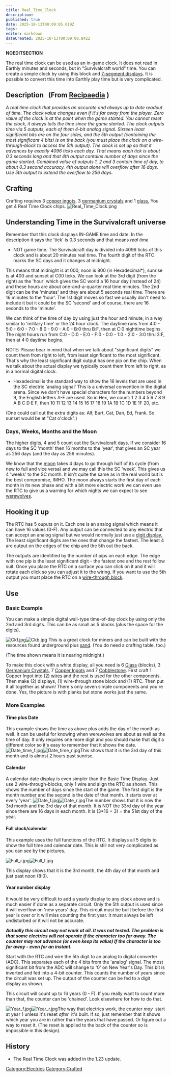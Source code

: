 ```yaml
---
title: Real_Time_Clock
description: 
published: true
date: 2025-10-13T00:09:05.019Z
tags: 
editor: markdown
dateCreated: 2025-10-13T00:09:00.842Z
---
```


__NOEDITSECTION__

The real time clock can be used as an in-game clock. It does not read in
Earthly minutes and seconds, but in "Survivalcraft world" time. You can
create a simple clock by using this block and [7-segment
displays](7-Segment_Display.md "wikilink"). It is possible to convert this
time into Earthly play time but is very complicated.

## Description   (From [Recipaedia](.. "wikilink") )

*A real time clock that provides an accurate and always up to date
readout of time. The clock value changes even if it's far away from the
player. Zero value of the clock is at the point when the game started.
You cannot reset the clock, it always tells the time since the game
started. The clock outputs time via 5 outputs, each of them 4-bit analog
signal. Sixteen least significant bits are on the four sides, and the
5th output (containing the most significant 4 bits) is on the back (you
must place the clock on a wire-through-block to access the 5th output).
The clock is set up so that it advances by exactly 4096 ticks each day.
That means each tick is about 0.3 seconds long and that 4th output
contains number of days since the game started. Combined value of
outputs 1, 2 and 3 contain time of day, to about 0.3 second accuracy.
4th output alone will overflow after 16 days. Use 5th output to extend
the overflow to 256 days.*

## Crafting

Crafting requires 3 [copper ingots](copper_Ingot "wikilink"), 3
[germanium crystals](Germanium_Crystals "wikilink") and 1
[glass.](glass "wikilink") You get 4 Real Time Clock chips.
![Real_Time_Clock.png](Real_Time_Clock.png "Real_Time_Clock.png")

## Understanding Time in the Survivalcraft universe

Remember that this clock displays IN-GAME time and date. In the
description it says the 'tick' is 0.3 seconds and that means *real time*
- NOT game time. The Survivalcraft day is divided into 4096 ticks of
this clock and is about 20 minutes real time. The fourth digit of the
RTC marks the SC days and it changes at midnight.

This means that midnight is at 000, noon is 800 (in Hexadecimal\*),
sunrise is at 400 and sunset at C00 ticks. We can look at the 3rd digit
(from the right) as the 'hour' which gives the SC world a 16 hour day
(instead of 24) and these hours are about one-and-a-quarter real time
minutes. The 2nd digit can be the 'minutes' and they are about 5 seconds
real time. There are 16 minutes to the 'hour'. The 1st digit moves so
fast we usually don't need to include it but it could be the SC 'second'
and of course, there are 16 seconds to the 'minute'.

We can think of the time of day by using just the hour and minute, in a
way similar to 'military time' or the 24 hour clock. The daytime runs
from 4:0 - 5:0 - 6:0 - 7:0 - 8:0 - 9:0 - A:0 - B:0 thru B:F, then at C:0
nighttime begins. The night hours run from C:0 - D:0 - E:0 - F:0 - 0:0 -
1:0 - 2:0 - 3:0 thru 3:F, then at 4:0 daytime begins.

NOTE: Please bear in mind that when we talk about "significant digits"
we count them from right to left, from least significant to the most
significant. That's why the least significant digit output has one pip
on the chip. When we talk about the actual display we typically count
them from left to right, as in a normal digital clock.

  - Hexadecimal is the standard way to show the 16 levels that are used
    in the SC electric 'analog signal' This is a universal convention in
    the digital arena. Since we don't have special characters for the
    numbers beyond 9, the English letters A-F are used. So in Hex, we
    count: 1 2 3 4 5 6 7 8 9 A B C D E F, then 10 11 12 13 14 15 16 17
    18 19 1A 1B 1C 1D 1E 1F 20, etc.

(One could call out the extra digits as: Alf, Burt, Cat, Dan, Ed, Frank.
So sunset would be at "Cat o'clock".)

### Days, Weeks, Months and the Moon

The higher digits, 4 and 5 count out the Survivalcraft days. If we
consider 16 days to the SC 'month' then 16 months to the 'year', that
gives an SC year as 256 days (and the day as 256 minutes).

We know that the [moon](Sun_&_Moon "wikilink") takes 4 days to go
through half of its cycle (from new to full and vice versa) and we may
call this the SC 'week'. This gives us 4 'weeks' to the SC month. It
isn't quite the same as in the real world but is the best compromise,
IMHO. The moon always starts the first day of each month in its new
phase and with a bit more electric work we can even use the RTC to give
us a warning for which nights we can expect to see
[werewolves](Werewolf "wikilink").

## Hooking it up  

The RTC has 5 ouputs on it. Each one is an analog signal which means it
can have 16 values (0-F). Any output can be connected to any electric
that can accept an analog signal but we would normally just use a [digit
display.](7-Segment_Display.md "wikilink") The least significant digits are
the ones that change the fastest. The least 4 are output on the edges of
the chip and the 5th out the back.

The outputs are identified by the number of pips on each edge. The edge
with one pip is the least significant digit - the fastest one and the
rest follow suit. Once you place the RTC on a surface you can click on
it and it will rotate each click so you can adjust it to the wiring. If
you want to use the 5th output you must place the RTC on a [wire-through
block](Wire_Through_Planks.md "wikilink").

## Use

### Basic Example

You can make a simple digital wall-type time-of-day clock by using only
the 2nd and 3rd digits. This can be as small as 5 blocks (plus the space
for the digits).

![Ckf.jpg](Ckf.jpg "Ckf.jpg")![Ckb.jpg](Ckb.jpg "Ckb.jpg") This is a
great clock for miners and can be built with the resources found
underground plus [sand](sand "wikilink"). (You do need a crafting table,
too.)

(The time shown means it is nearing midnight.)

To make this clock with a white display, all you need is 6
[Glass](../Construction/Glass.md "wikilink") (blocks), 3 [Germanium
Crystals](Germanium_Crystals "wikilink"), 7 [Copper
Ingots](Copper_Ingot "wikilink") and 7
[Cobblestone](../Construction/Cobblestone.md "wikilink"). First craft 1 Copper Ingot into
(2) [wires](Electric_Wire.md "wikilink") and the rest is used for the other
components. Then make (2) displays, (1) wire-through stone block and (1)
RTC. Then put it all together as shown\! There's only seven simple
components and you're done. Yes, the picture is with planks but stone
works just the same.

### **More Examples**

#### **Time plus Date**

This example shows the time as above plus adds the day of the month as
well. It can be useful for knowing when werewolves are about as well as
the time of day. It only requires one more digit and you should make
that digit a different color so it's easy to remember that it shows the
date. ![Date_time_f.jpg](Date_time_f.jpg
"Date_time_f.jpg")![Date_time_r.jpg](Date_time_r.jpg
"Date_time_r.jpg")This shows that it is the 3rd day of this month and is
almost 2 hours past sunrise.

#### **Calendar**

A calendar date display is even simpler than the Basic Time Display.
Just use 2 wire-through-blocks, only 1 wire and align the RTC as shown.
This shows the number of days since the start of the game. The first
digit is the month number and the second is the date of that month. It
starts over at every 'year'. ![Date_f.jpg](Date_f.jpg
"Date_f.jpg")![Date_r.jpg](Date_r.jpg "Date_r.jpg")The number shows
that it is now the 3rd month and the 3rd day of that month. It is NOT
the 33rd day of the year since there are 16 days in each month. It is
(3\*16 + 3) = the 51st day of the year.

#### **Full clock/calendar**

This example uses the full functions of the RTC. It displays all 5
digits to show the full time and calendar date. This is still not very
complicated as you can see by the pictures.

![Full_r.jpg](Full_r.jpg "Full_r.jpg")![Full_f.jpg](Full_f.jpg
"Full_f.jpg")

This display shows that it is the 3rd month, the 4th day of that month
and just past noon (8:0).

#### **Year number display**

It would be very difficult to add a yearly display to any clock above
and is much easier if done as a separate circuit. Only the 5th output is
used since it will overflow on 'new years' day. This circuit must be
built before the first year is over or it will miss counting the first
year. It must always be left undisturbed or it will not be accurate.

***Actually this circuit may not work at all. It was not tested. The
problem is that some electrics will not operate if the character too far
away. The counter may not advance (or even keep its value) if the
character is too far away - even for an instant.***

Start with the RTC and wire the 5th digit to an analog to digital
converter (ADC). This separates each of the 4 bits from the 'analog'
signal. The most significant bit from the ADC will change to '0' on New
Year's Day. This bit is inverted and fed into a 4-bit counter. This
counts the number of years since the circuit was set up. The output of
the counter can be fed to a digit display as shown.

This circuit will count up to 16 years (0 - F). If you really want to
count more than that, the counter can be 'chained'. Look elsewhere for
how to do that.

![Year_f.jpg](Year_f.jpg "Year_f.jpg")![Year_r.jpg](Year_r.jpg
"Year_r.jpg")The way that electrics work, the counter *may*  start at
year 1 unless it's reset *after*  it's built. If so, just remember that
it shows which year you are in rather than the years that have passed.
Or figure out a way to reset it. (The reset is applied to the back of
the counter so is impossible in this design).

## History 

  - The Real Time Clock was added in the 1.23 update.

[Category:Electrics](Category:Electrics "wikilink")
[Category:Crafted](Category:Crafted "wikilink")